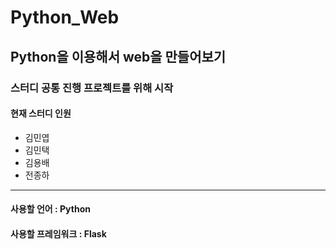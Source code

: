 # Python_Web
## Python을 이용해서 web을 만들어보기
### 스터디 공통 진행 프로젝트를 위해 시작
#### 현재 스터디 인원
* 김민엽
* 김민택
* 김용배
* 전종하

***

#### __사용할 언어 : Python__
#### __사용할 프레임워크 : Flask__
